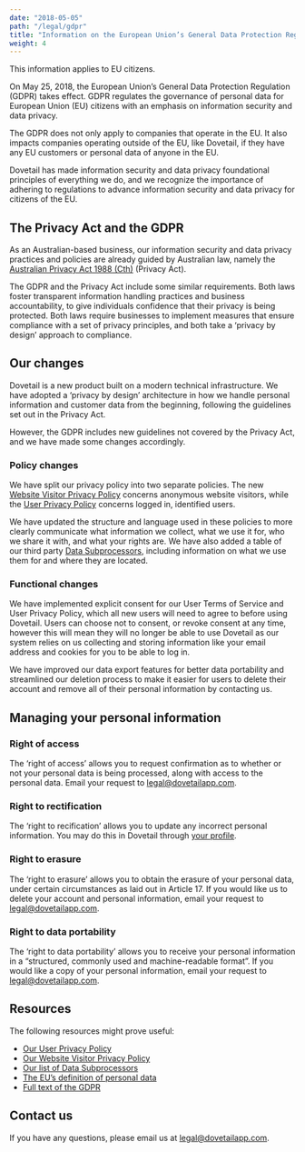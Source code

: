 ```yaml
---
date: "2018-05-05"
path: "/legal/gdpr"
title: "Information on the European Union’s General Data Protection Regulation (GDPR)"
weight: 4
---
```


This information applies to EU citizens.

On May 25, 2018, the European Union’s General Data Protection Regulation (GDPR) takes effect. GDPR regulates the governance of personal data for European Union (EU) citizens with an emphasis on information security and data privacy.

The GDPR does not only apply to companies that operate in the EU. It also impacts companies operating outside of the EU, like Dovetail, if they have any EU customers or personal data of anyone in the EU.

Dovetail has made information security and data privacy foundational principles of everything we do, and we recognize the importance of adhering to regulations to advance information security and data privacy for citizens of the EU.

## The Privacy Act and the GDPR

As an Australian-based business, our information security and data privacy practices and policies are already guided by Australian law, namely the [Australian Privacy Act 1988 (Cth)](https://www.legislation.gov.au/Details/C2017C00283) (Privacy Act).

The GDPR and the Privacy Act include some similar requirements. Both laws foster transparent information handling practices and business accountability, to give individuals confidence that their privacy is being protected. Both laws require businesses to implement measures that ensure compliance with a set of privacy principles, and both take a ‘privacy by design’ approach to compliance.

## Our changes

Dovetail is a new product built on a modern technical infrastructure. We have adopted a ‘privacy by design’ architecture in how we handle personal information and customer data from the beginning, following the guidelines set out in the Privacy Act.

However, the GDPR includes new guidelines not covered by the Privacy Act, and we have made some changes accordingly.

### Policy changes

We have split our privacy policy into two separate policies. The new [Website Visitor Privacy Policy](/legal/website-privacy) concerns anonymous website visitors, while the [User Privacy Policy](/legal/privacy) concerns logged in, identified users.

We have updated the structure and language used in these policies to more clearly communicate what information we collect, what we use it for, who we share it with, and what your rights are. We have also added a table of our third party [Data Subprocessors](/legal/data-subprocessors), including information on what we use them for and where they are located.

### Functional changes

We have implemented explicit consent for our User Terms of Service and User Privacy Policy, which all new users will need to agree to before using Dovetail. Users can choose not to consent, or revoke consent at any time, however this will mean they will no longer be able to use Dovetail as our system relies on us collecting and storing information like your email address and cookies for you to be able to log in.

We have improved our data export features for better data portability and streamlined our deletion process to make it easier for users to delete their account and remove all of their personal information by contacting us.

## Managing your personal information

### Right of access

The ‘right of access’ allows you to request confirmation as to whether or not your personal data is being processed, along with access to the personal data. Email your request to [legal@dovetailapp.com](mailto:legal@dovetailapp.com).

### Right to rectification

The ‘right to recification’ allows you to update any incorrect personal information. You may do this in Dovetail through [your profile](/account/profile).

### Right to erasure

The ‘right to erasure’ allows you to obtain the erasure of your personal data, under certain circumstances as laid out in Article 17. If you would like us to delete your account and personal information, email your request to [legal@dovetailapp.com](mailto:legal@dovetailapp.com).

### Right to data portability

The ‘right to data portability’ allows you to receive your personal information in a “structured, commonly used and machine-readable format”. If you would like a copy of your personal information, email your request to [legal@dovetailapp.com](mailto:legal@dovetailapp.com).

## Resources

The following resources might prove useful:

* [Our User Privacy Policy](/legal/privacy)
* [Our Website Visitor Privacy Policy](/legal/website-privacy)
* [Our list of Data Subprocessors](/legal/data-subprocessors)
* [The EU’s definition of personal data](https://ec.europa.eu/info/law/law-topic/data-protection/reform/what-personal-data_en)
* [Full text of the GDPR](https://gdpr-info.eu/)

## Contact us

If you have any questions, please email us at [legal@dovetailapp.com](mailto:legal@dovetailapp.com).
